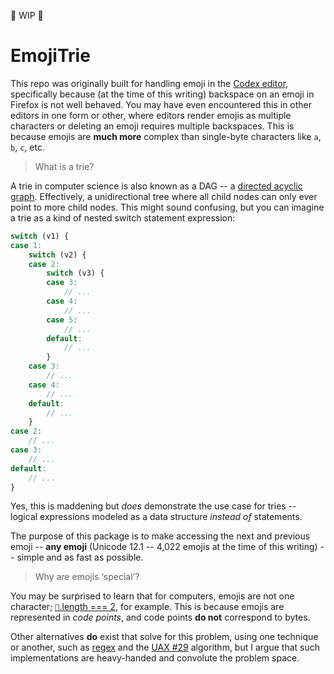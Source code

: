 🚧 WIP 🚧

# EmojiTrie

This repo was originally built for handling emoji in the [Codex editor](), specifically because (at the time of this writing) backspace on an emoji in Firefox is not well behaved. You may have even encountered this in other editors in one form or other, where editors render emojis as multiple characters or deleting an emoji requires multiple backspaces. This is because emojis are **much more** complex than single-byte characters like `a`, `b`, `c`, etc.

> What is a trie?

A trie in computer science is also known as a DAG -- a [directed acyclic graph](). Effectively, a unidirectional tree where all child nodes can only ever point to more child nodes. This might sound confusing, but you can imagine a trie as a kind of nested switch statement expression:

```js
switch (v1) {
case 1:
	switch (v2) {
	case 2:
		switch (v3) {
		case 3:
			// ...
		case 4:
			// ...
		case 5:
			// ...
		default:
			// ...
		}
	case 3:
		// ...
	case 4:
		// ...
	default:
		// ...
	}
case 2:
	// ...
case 3:
	// ...
default:
	// ...
}
```

Yes, this is maddening but *does* demonstrate the use case for tries -- logical expressions modeled as a data structure _instead of_ statements.

The purpose of this package is to make accessing the next and previous emoji -- **any emoji** (Unicode 12.1 -- 4,022 emojis at the time of this writing) -- simple and as fast as possible.

> Why are emojis ‘special’?

You may be surprised to learn that for computers, emojis are not one character; [`💩`.length === 2](), for example. This is because emojis are represented in *code points*, and code points **do not** correspond to bytes. 

Other alternatives **do** exist that solve for this problem, using one technique or another, such as [regex]() and the [UAX #29]() algorithm, but I argue that such implementations are heavy-handed and convolute the problem space.
